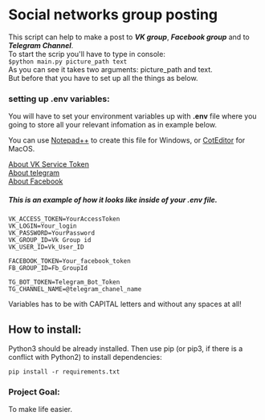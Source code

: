 # Social networks group posting
This script can help to make a post to ***VK group***, ***Facebook group*** and to ***Telegram Channel***.   
To start the scrip you'll have to type in console:  
`$python main.py picture_path text`  
As you can see it takes two arguments: picture_path and text.  
But before that you have to set up all the things as below.



### setting up .env variables:
  You will  have to set your environment variables up with **.env** file where you going to store
  all your relevant infomation as in example below.
  

  You can use [Notepad++](https://notepad-plus-plus.org/downloads/) to create this file for Windows,
or [CotEditor](https://coteditor.com/) for MacOS.   


[About VK Service Token](https://vk.com/dev/access_token?f=3.%20Сервисный%20ключ%20доступа)   
[About telegram](https://smmplanner.com/blog/otlozhennyj-posting-v-telegram/)   
[About Facebook](https://developers.facebook.com/docs/graph-api/explorer/)   
  
##### This is an example of how it looks like inside of your .env file. 
```
VK_ACCESS_TOKEN=YourAccessToken
VK_LOGIN=Your_login
VK_PASSWORD=YourPassword
VK_GROUP_ID=Vk Group id
VK_USER_ID=Vk_User_ID

FACEBOOK_TOKEN=Your_facebook_token
FB_GROUP_ID=Fb_GroupId

TG_BOT_TOKEN=Telegram_Bot_Token
TG_CHANNEL_NAME=@telegram_chanel_name
```
Variables has to be with CAPITAL letters and without any spaces at all!

## How to install:  

Python3 should be already installed. Then use pip (or pip3, if there is a conflict with Python2) to install dependencies:
```
pip install -r requirements.txt
```
### Project Goal:
To make life easier.
